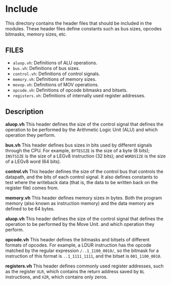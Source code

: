 Include
=======

This directory contains the header files that should be included in the modules.
These header files define constants such as bus sizes, opcodes bitmasks, memory sizes, etc.


## FILES

* `aluop.vh`:           Definitions of ALU operations.
* `bus.vh`:             Definitions of bus sizes.
* `control.vh`:         Definitions of control signals.
* `memory.vh`:          Definitions of memory sizes.
* `movop.vh`:           Definitions of MOV operations.
* `opcode.vh`:          Definitions of opcode bitmasks and bitsets.
* `registers.vh`:       Definitions of internally used register addresses.


## Description

**aluop.vh**
This header defines the size of the control signal that defines
the operation to be performed by the Arithmetic Logic Unit (ALU)
and which operation they perform.

**bus.vh**
This header defines bus sizes in bits used by different signals through the CPU.
For example, `BYTESIZE` is the size of a byte (8 bits);
`INSTSIZE` is the size of a LEGv8 instruction (32 bits);
and `WORDSIZE` is the size of a LEGv8 word (64 bits).

**control.vh**
This header defines the size of the control bus that
controls the datapath, and the bits of each control signal.
It also defines constants to test where the writeback data
(that is, the data to be written back on the register file)
comes from.

**memory.vh**
This header defines memory sizes in bytes.
Both the program memory (also known as instruction memory) and the data memory
are defined to be 64 bytes.

**aluop.vh**
This header defines the size of the control signal that defines
the operation to be performed by the Move Unit.
and which operation they perform.

**opcode.vh**
This header defines the bitmasks and bitsets of different formats of opcodes.
For example, a LDUR instruction has the opcode matched by the regular expression
`/..1_1100_0010/`, so the bitmask for a instruction of this format is `..1_1111_1111`,
and the bitset is `001_1100_0010`.

**registers.vh**
This header defines commonly used register addresses,
such as the register `XLR`, which contains the return address saved by `BL` instructions,
and `XZR`, which contains only zeros.
